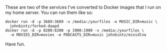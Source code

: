 These are two of the services I've converted to Docker images that I run on my
home server. You can run them like so:

    docker run -d -p 3689:3689 -v /media:/yourfiles -e MUSIC_DIR=music \
      johnbintz/forked-daapd
    docker run -d -p 8200:8200 -p 1900:1900 -v /media:/yourfiles \
      -e MOVIES_DIR=movies -e PODCASTS_DIR=music johnbintz/minidlna

Have fun.
